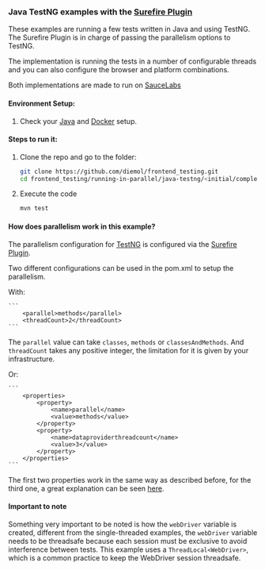 ### Java TestNG examples with the [Surefire Plugin](https://maven.apache.org/surefire/maven-surefire-plugin/)

These examples are running a few tests written in Java and using TestNG. The Surefire Plugin is in charge of passing
the parallelism options to TestNG.

The implementation is running the tests in a number of configurable threads and you can also configure the browser
and platform combinations.

Both implementations are made to run on [SauceLabs](https://saucelabs.com/)

#### Environment Setup:

1. Check your [Java](https://github.com/diemol/frontend_testing#java) and 
[Docker](https://github.com/diemol/frontend_testing#docker) setup.

#### Steps to run it:

1. Clone the repo and go to the folder:

    ```sh
    git clone https://github.com/diemol/frontend_testing.git
    cd frontend_testing/running-in-parallel/java-testng/<initial/complete>
    ```
1. Execute the code

	```sh
	mvn test
	```

#### How does parallelism work in this example?

The parallelism configuration for [TestNG](http://testng.org/doc/index.html) is configured via the [Surefire
Plugin](https://maven.apache.org/surefire/maven-surefire-plugin/).

Two different configurations can be used in the pom.xml to setup the parallelism.

With:

    ```
        <parallel>methods</parallel>
        <threadCount>2</threadCount>
    ```
The `parallel` value can take `classes`, `methods` or `classesAndMethods`. And `threadCount` takes any positive integer,
the limitation for it is given by your infrastructure.


Or:

    ```
        <properties>
            <property>
                <name>parallel</name>
                <value>methods</value>
            </property>
            <property>
                <name>dataproviderthreadcount</name>
                <value>3</value>
            </property>
        </properties>
    ```
The first two properties work in the same way as described before, for the third one, a great explanation can be seen
 [here](http://beust.com/weblog2/archives/000513.html).


#### Important to note
Something very important to be noted is how the `webDriver` variable is created, different from the single-threaded
examples, the `webDriver` variable needs to be threadsafe because each session must be exclusive to avoid
interference between tests. This example uses a `ThreadLocal<WebDriver>`, which is a common practice to keep the
WebDriver session threadsafe.
